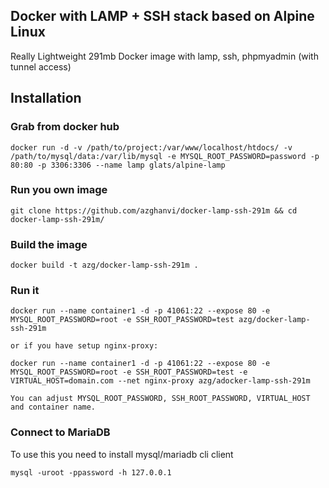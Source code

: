 ## Docker with LAMP + SSH stack based on Alpine Linux

Really Lightweight 291mb Docker image with lamp, ssh, phpmyadmin (with tunnel access)

## Installation
### Grab from docker hub
```
docker run -d -v /path/to/project:/var/www/localhost/htdocs/ -v /path/to/mysql/data:/var/lib/mysql -e MYSQL_ROOT_PASSWORD=password -p 80:80 -p 3306:3306 --name lamp glats/alpine-lamp

```

### Run you own image

```
git clone https://github.com/azghanvi/docker-lamp-ssh-291m && cd docker-lamp-ssh-291m/
```

### Build the image
```
docker build -t azg/docker-lamp-ssh-291m .
```

### Run it

```
docker run --name container1 -d -p 41061:22 --expose 80 -e MYSQL_ROOT_PASSWORD=root -e SSH_ROOT_PASSWORD=test azg/docker-lamp-ssh-291m

or if you have setup nginx-proxy:

docker run --name container1 -d -p 41061:22 --expose 80 -e MYSQL_ROOT_PASSWORD=root -e SSH_ROOT_PASSWORD=test -e VIRTUAL_HOST=domain.com --net nginx-proxy azg/adocker-lamp-ssh-291m

You can adjust MYSQL_ROOT_PASSWORD, SSH_ROOT_PASSWORD, VIRTUAL_HOST and container name.

```

### Connect to MariaDB
To use this you need to install mysql/mariadb cli client
```
mysql -uroot -ppassword -h 127.0.0.1
```
